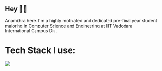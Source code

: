 ## Hey 🙋‍♀️
Anamithra here. I'm a highly motivated and dedicated pre-final year student majoring in Computer Science and Engineering at IIIT Vadodara International Campus Diu.

# Tech Stack I use:
<img width:30px src="https://cdn.jsdelivr.net/gh/devicons/devicon@latest/icons/html5/html5-original.svg" />
          
  
